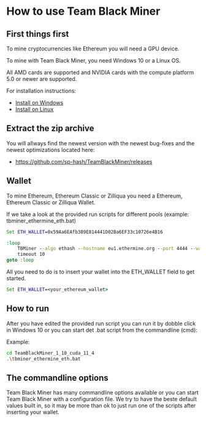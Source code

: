 # How to use Team Black Miner

## First things first
To mine cryptocurrencies like Ethereum you will need a GPU device.

To mine with Team Black Miner, you need Windows 10 or a Linux OS.

All AMD cards are supported and NVIDIA cards with the compute platform 5.0 or newer are supported.

For installation instructions:
* [Install on Windows](https://github.com/sp-hash/TeamBlackMiner/blob/main/INSTALL_WINDOWS.md)
* [Install on Linux](https://github.com/sp-hash/TeamBlackMiner/blob/main/INSTALL_LINUX.md)

## Extract the zip archive
You will allways find the newest version with the newest bug-fixes and the newest optimizations located here:
+ https://github.com/sp-hash/TeamBlackMiner/releases

## Wallet
To mine Ethereum, Ethereum Classic or Zilliqua you need a Ethereum, Ethereum Classic or Zilliqua Wallet.

If we take a look at the provided run scripts for different pools (example: tbminer_ethermine_eth.bat)

```bat
Set ETH_WALLET=0x59Aa6EAfb389E814441D02Ba6EF33c10726e4B16

:loop
	TBMiner --algo ethash --hostname eu1.ethermine.org --port 4444 --wallet %ETH_WALLET% --worker_name %computername%
	timeout 10
goto :loop
```
All you need to do is to insert your wallet into the ETH_WALLET field to get started.
```bat
Set ETH_WALLET=<your_ethereum_wallet>
```

## How to run
After you have edited the provided run script you can run it by dobble click in Windows 10 or
you can start det .bat script from the commandline (cmd):

Example:
```bash
cd TeamBlackMiner_1_10_cuda_11_4
.\tbminer_ethermine_eth.bat
```

## The commandline options
Team Black Miner has many commandline options available or you can start Team Black Miner with a configuration file.
We try to have the beste default values built in, so it may be more than ok to just run one of the scripts after
inserting your wallet.
